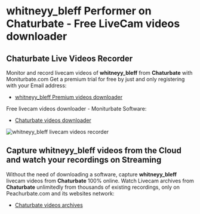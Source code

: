 # whitneyy_bleff Performer on Chaturbate - Free LiveCam videos downloader

## Chaturbate Live Videos Recorder

Monitor and record livecam videos of **whitneyy_bleff** from **Chaturbate** with Moniturbate.com
Get a premium trial for free by just and only registering with your Email address:
* [whitneyy_bleff Premium videos downloader](https://moniturbate.com/request-demo-licence-key.html)

Free livecam videos downloader - Moniturbate Software:
* [Chaturbate videos downloader](https://moniturbate.com/moniturbate-download-software.html)

![whitneyy_bleff livecam videos recorder](https://peachurnet.com/templates/moniturbate-software.png)


## Capture whitneyy_bleff videos from the Cloud and watch your recordings on Streaming

Without the need of downloading a software, capture **whitneyy_bleff** livecam videos from **Chaturbate** 100% online.
Watch Livecam archives from **Chaturbate** unlimitedly from thousands of existing recordings, only on Peachurbate.com and its websites network:
* [Chaturbate videos archives](https://peachurnet.com/)